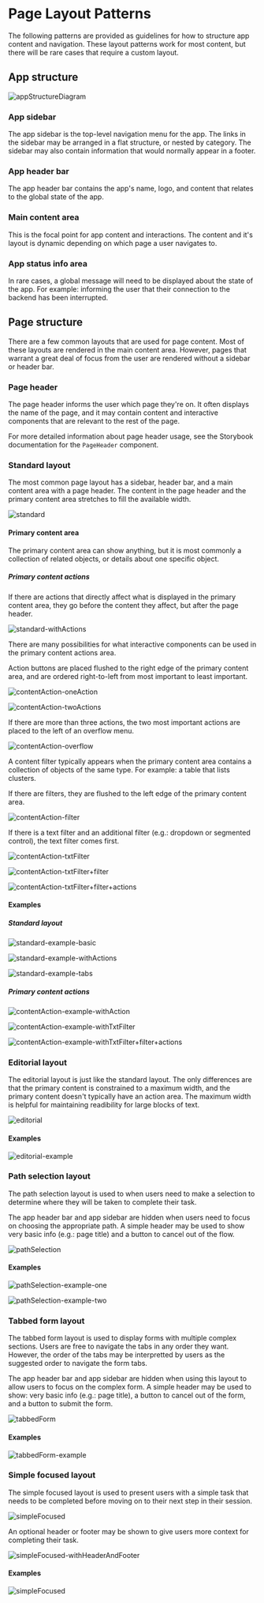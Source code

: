 # Page Layout Patterns

The following patterns are provided as guidelines for how to structure app content and navigation. These layout patterns work for most content, but there will be rare cases that require a custom layout.

## App structure

![appStructureDiagram](./img/page-layout-patterns/appStructureDiagram.png)

### App sidebar

The app sidebar is the top-level navigation menu for the app. The links in the sidebar may be arranged in a flat structure, or nested by category. The sidebar may also contain information that would normally appear in a footer.

### App header bar

The app header bar contains the app's name, logo, and content that relates to the global state of the app.

### Main content area

This is the focal point for app content and interactions. The content and it's layout is dynamic depending on which page a user navigates to.

### App status info area

In rare cases, a global message will need to be displayed about the state of the app. For example: informing the user that their connection to the backend has been interrupted.

## Page structure

There are a few common layouts that are used for page content. Most of these layouts are rendered in the main content area. However, pages that warrant a great deal of focus from the user are rendered without a sidebar or header bar.

### Page header

The page header informs the user which page they're on. It often displays the name of the page, and it may contain content and interactive components that are relevant to the rest of the page.

For more detailed information about page header usage, see the Storybook documentation for the `PageHeader` component.

### Standard layout

The most common page layout has a sidebar, header bar, and a main content area with a page header. The content in the page header and the primary content area stretches to fill the available width.

![standard](./img/page-layout-patterns/standard.png)

#### Primary content area

The primary content area can show anything, but it is most commonly a collection of related objects, or details about one specific object.

##### Primary content actions

If there are actions that directly affect what is displayed in the primary content area, they go before the content they affect, but after the page header.

![standard-withActions](./img/page-layout-patterns/standard-withActions.png)

There are many possibilities for what interactive components can be used in the primary content actions area.

Action buttons are placed flushed to the right edge of the primary content area, and are ordered right-to-left from most important to least important.

![contentAction-oneAction](./img/page-layout-patterns/contentAction-oneAction.png)

![contentAction-twoActions](./img/page-layout-patterns/contentAction-twoActions.png)

If there are more than three actions, the two most important actions are placed to the left of an overflow menu.

![contentAction-overflow](./img/page-layout-patterns/contentAction-overflow.png)

A content filter typically appears when the primary content area contains a collection of objects of the same type. For example: a table that lists clusters.

If there are filters, they are flushed to the left edge of the primary content area.

![contentAction-filter](./img/page-layout-patterns/contentAction-filter.png)

If there is a text filter and an additional filter (e.g.: dropdown or segmented control), the text filter comes first.

![contentAction-txtFilter](./img/page-layout-patterns/contentAction-txtFilter.png)

![contentAction-txtFilter+filter](./img/page-layout-patterns/contentAction-txtFilter+filter.png)

![contentAction-txtFilter+filter+actions](./img/page-layout-patterns/contentAction-txtFilter+filter+actions.png)

#### Examples

##### Standard layout

![standard-example-basic](./img/page-layout-patterns/standard-example-basic.png)

![standard-example-withActions](./img/page-layout-patterns/standard-example-withActions.png)

![standard-example-tabs](./img/page-layout-patterns/standard-example-tabs.png)

##### Primary content actions

![contentAction-example-withAction](./img/page-layout-patterns/contentAction-example-withAction.png)

![contentAction-example-withTxtFilter](./img/page-layout-patterns/contentAction-example-withTxtFilter.png)

![contentAction-example-withTxtFilter+filter+actions](./img/page-layout-patterns/contentAction-example-withTxtFilter+filter+actions.png)

### Editorial layout

The editorial layout is just like the standard layout. The only differences are that the primary content is constrained to a maximum width, and the primary content doesn't typically have an action area. The maximum width is helpful for maintaining readibility for large blocks of text.

![editorial](./img/page-layout-patterns/editorial.png)

#### Examples

![editorial-example](./img/page-layout-patterns/editorial-example.png)

### Path selection layout

The path selection layout is used to when users need to make a selection to determine where they will be taken to complete their task.

The app header bar and app sidebar are hidden when users need to focus on choosing the appropriate path. A simple header may be used to show very basic info (e.g.: page title) and a button to cancel out of the flow.

![pathSelection](./img/page-layout-patterns/pathSelection.png)

#### Examples

![pathSelection-example-one](./img/page-layout-patterns/pathSelection-example-one.png)

![pathSelection-example-two](./img/page-layout-patterns/pathSelection-example-two.png)

### Tabbed form layout

The tabbed form layout is used to display forms with multiple complex sections. Users are free to navigate the tabs in any order they want. However, the order of the tabs may be interpretted by users as the suggested order to navigate the form tabs.

The app header bar and app sidebar are hidden when using this layout to allow users to focus on the complex form. A simple header may be used to show: very basic info (e.g.: page title), a button to cancel out of the form, and a button to submit the form.

![tabbedForm](./img/page-layout-patterns/tabbedForm.png)

#### Examples

![tabbedForm-example](./img/page-layout-patterns/tabbedForm-example.png)

### Simple focused layout

The simple focused layout is used to present users with a simple task that needs to be completed before moving on to their next step in their session.

![simpleFocused](./img/page-layout-patterns/simpleFocused.png)

An optional header or footer may be shown to give users more context for completing their task.

![simpleFocused-withHeaderAndFooter](./img/page-layout-patterns/simpleFocused-withHeaderAndFooter.png)

#### Examples

![simpleFocused](./img/page-layout-patterns/simpleFocusedScreen-example.png)
